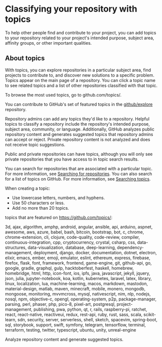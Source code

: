 <supplementary-materials>

<material href="https://docs.github.com/en/repositories/managing-your-repositorys-settings-and-features/customizing-your-repository/classifying-your-repository-with-topics">

# Classifying your repository with topics

To help other people find and contribute to your project, you can add topics to your repository related to your project's intended purpose, subject area, affinity groups, or other important qualities.

## About topics

With topics, you can explore repositories in a particular subject area, find projects to contribute to, and discover new solutions to a specific problem. Topics appear on the main page of a repository. You can click a topic name to see related topics and a list of other repositories classified with that topic.

To browse the most used topics, go to github.com/topics/.

You can contribute to GitHub's set of featured topics in the [github/explore](https://github.com/github/explore) repository.

Repository admins can add any topics they'd like to a repository. Helpful topics to classify a repository include the repository's intended purpose, subject area, community, or language. Additionally, GitHub analyzes public repository content and generates suggested topics that repository admins can accept or reject. Private repository content is not analyzed and does not receive topic suggestions.

Public and private repositories can have topics, although you will only see private repositories that you have access to in topic search results.

You can search for repositories that are associated with a particular topic. For more information, see [Searching for repositories](https://docs.github.com/en/search-github/searching-on-github/searching-for-repositories#search-by-topic). You can also search for a list of topics on GitHub. For more information, see [Searching topics](https://docs.github.com/en/search-github/searching-on-github/searching-topics).

When creating a topic:

- Use lowercase letters, numbers, and hyphens.
- Use 50 characters or less.
- Add no more than 20 topics.

</material>

<material href="https://docs.github.com/en/search-github/searching-on-github/searching-topics">

topics that are featured on <https://github.com/topics/>:

3d, ajax, algorithm, amphp, android, angular, ansible, api, arduino, aspnet, awesome, aws, azure, babel, bash, bitcoin, bootstrap, bot, c, chrome, chrome-extension, cli, clojure, code-quality, code-review, compiler, continuous-integration, cpp, cryptocurrency, crystal, csharp, css, data-structures, data-visualization, database, deep-learning, dependency-management, deployment, django, docker, documentation, dotnet, electron, elixir, emacs, ember, emoji, emulator, eslint, ethereum, express, firebase, firefox, flask, font, framework, frontend, game-engine, git, github-api, go, google, gradle, graphql, gulp, hacktoberfest, haskell, homebrew, homebridge, html, http, icon-font, ios, ipfs, java, javascript, jekyll, jquery, json, julia, jupyter-notebook, koa, kotlin, kubernetes, laravel, latex, library, linux, localization, lua, machine-learning, macos, markdown, mastodon, material-design, matlab, maven, minecraft, mobile, monero, mongodb, mongoose, monitoring, mvvmcross, mysql, nativescript, nim, nlp, nodejs, nosql, npm, objective-c, opengl, operating-system, p2p, package-manager, parsing, perl, phaser, php, pico-8, pixel-art, postgresql, project-management, publishing, pwa, python, qt, r, rails, raspberry-pi, ratchet, react, react-native, reactiveui, redux, rest-api, ruby, rust, sass, scala, scikit-learn, sdn, security, server, serverless, shell, sketch, spacevim, spring-boot, sql, storybook, support, swift, symfony, telegram, tensorflow, terminal, terraform, testing, twitter, typescript, ubuntu, unity, unreal-engine

</material>

</supplementary-materials>

<task>
Analyze repository content and generate suggested topics.
</task>
